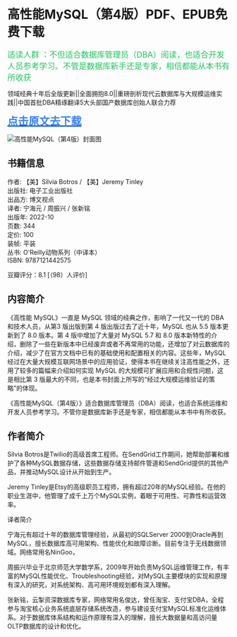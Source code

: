 高性能MySQL（第4版）PDF、EPUB免费下载
===

<font  color="#22c55e" size="4">适读人群 ：不但适合数据库管理员（DBA）阅读，也适合开发人员参考学习。不管是数据库新手还是专家，相信都能从本书有所收获</font>

<font contenteditable="true">领域经典十年后全版更新||全面拥抱8.0||重磅剖析现代云数据库与大规模运维实践||中国首批DBA精琢翻译5大头部国产数据库创始人联合力荐</font>

[<font color="#3b82f6" size="5"><b><u>点击原文去下载</u></b></font>](https://pdfs.top/book/高性能MySQL（第4版）.html)

![高性能MySQL（第4版）封面图](https://pdfs.top/image/cover/5acc3f3b8fb04c71aa531bf2ff51345f.jpg)

书籍信息
----

作者: 【美】Silvia Botros / 【美】Jeremy Tinley  
出版社: 电子工业出版社  
出品方: 博文视点  
译者: 宁海元 / 周振兴 / 张新铭  
出版年: 2022-10  
页数: 344  
定价: 100  
装帧: 平装  
丛书: O'Reilly动物系列（中译本）  
ISBN: 9787121442575  

豆瓣评分：8.1 [（98）人评价]

内容简介
----

《高性能 MySQL》一直是 MySQL 领域的经典之作，影响了一代又一代的 DBA 和技术人员，从第3 版出版到第 4 版出版过去了近十年，MySQL 也从 5.5 版本更新到了 8.0 版本。第 4 版中增加了大量对 MySQL 5.7 和 8.0 版本新特性的介绍，删除了一些在新版本中已经废弃或者不再常用的功能，还增加了对云数据库的介绍，减少了在官方文档中已有的基础使用和配置相关的内容。这些年，MySQL 经过在大量大规模互联网场景中的应用验证，使得本书在继续关注高性能之外，还用了较多的篇幅来介绍如何实现 MySQL 的大规模可扩展应用和合规性问题，这是相比第 3 版最大的不同，也是本书封面上所写的“经过大规模运维验证的策略”的体现。

《高性能MySQL（第4版）》适合数据库管理员（DBA）阅读，也适合系统运维和开发人员参考学习。不管你是数据库新手还是专家，相信都能从本书中有所收获。

作者简介
----

Silvia Botros是Twilio的高级首席工程师。在SendGrid工作期间，她帮助部署和维护了各种MySQL数据存储，这些数据存储支持邮件管道和SendGrid提供的其他产品，并推动MySQL设计从开始到生产。

Jeremy Tinley是Etsy的高级职员工程师，拥有超过20年的MySQL经验。在他的职业生涯中，他管理了成千上万个MySQL实例，着眼于可用性、可靠性和运营效率。

译者简介

宁海元有超过十年的数据库管理经验，从最初的SQLServer 2000到Oracle再到MySQL，擅长数据库高可用架构、性能优化和故障诊断。目前专注于无线数据领域。网络常用名NinGoo，

周振兴毕业于北京师范大学数学系，2009年开始负责MySQL运维管理工作，有丰富的MySQL性能优化、Troubleshooting经验，对MySQL主要模块的实现和原理有深入的研究，对系统架构、高可用环境规划都有深入理解。

张新铭，云掣资深数据库专家，网络常用名俊达，曾任淘宝、支付宝DBA，全程参与淘宝核心业务系统底层存储系统改造，参与建设支付宝MySQL标准化运维体系。对于数据库体系结构和运作原理有深入的理解，擅长大数据量和高访问量OLTP数据库的设计和优化。

